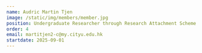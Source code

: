 ```yaml
---
name: Audric Martin Tjen
image: /static/img/members/member.jpg
position: Undergraduate Researcher through Research Attachment Scheme
order: 4
email: martitjen2-c@my.cityu.edu.hk
startdate: 2025-09-01
---
```

